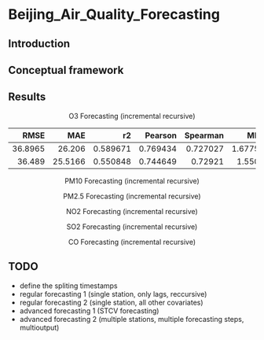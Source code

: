 # Beijing_Air_Quality_Forecasting

## Introduction


## Conceptual framework


## Results


<p align="center">O3 Forecasting (incremental recursive)</p>

<div align="center"> 

|    RMSE |     MAE |       r2 |   Pearson |   Spearman |     MBE |       IA |
|--------:|--------:|---------:|----------:|-----------:|--------:|---------:|
| 36.8965 | 26.206  | 0.589671 |  0.769434 |   0.727027 | 1.67756 | 0.864245 |
| 36.489  | 25.5166 | 0.550848 |  0.744649 |   0.72921  | 1.5507  | 0.847123 |

</div> 







<p align="center">PM10 Forecasting (incremental recursive)</p>




<p align="center">PM2.5 Forecasting (incremental recursive)</p>




<p align="center">NO2 Forecasting (incremental recursive)</p>




<p align="center">SO2 Forecasting (incremental recursive)</p>




<p align="center">CO Forecasting (incremental recursive)</p>


## TODO 
- define the spliting timestamps
- regular forecasting 1 (single station, only lags, reccursive)
- regular forecasting 2 (single station, all other covariates)
- advanced forecasting 1 (STCV forecasting)
- advanced forecasting 2 (multiple stations, multiple forecasting steps, multioutput)

